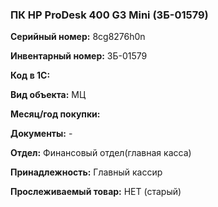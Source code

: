 ### ПК HP ProDesk 400 G3 Mini (ЗБ-01579) </br>

**Серийный номер:** 8cg8276h0n </br>

**Инвентарный номер:** ЗБ-01579 </br>

**Код в 1С:**  </br>

**Вид объекта:** МЦ

**Месяц/год покупки:**  </br>

**Документы:** - </br>

**Отдел:** Финансовый отдел(главная касса) </br>

**Принадлежность:** Главный кассир </br>

**Прослеживаемый товар:** НЕТ (старый)
